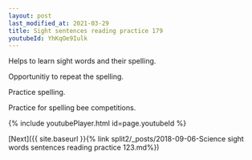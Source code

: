 ```yaml
---
layout: post
last_modified_at: 2021-03-29
title: Sight sentences reading practice 179
youtubeId: YhKqOe9Iulk
---
```

 
 
Helps to learn sight words and their spelling.

Opportunitiy to repeat the spelling. 

Practice spelling. 
 
Practice for spelling bee competitions. 
 
{% include youtubePlayer.html id=page.youtubeId %}
 
 

[Next]({{ site.baseurl }}{% link  split2/_posts/2018-09-06-Science sight words sentences reading practice 123.md%})
 

